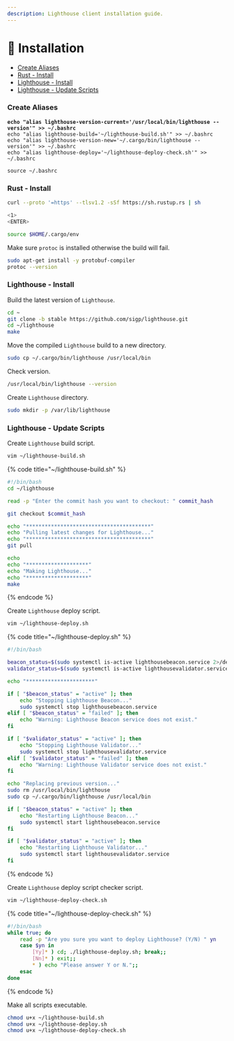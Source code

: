 ```yaml
---
description: Lighthouse client installation guide.
---
```


# 💾 Installation

* [Create Aliases](installation.md#create-aliases)
* [Rust - Install](installation.md#rust-install)
* [Lighthouse - Install](installation.md#lighthouse-install)
* [Lighthouse - Update Scripts](installation.md#lighthouse-update-scripts)

### Create Aliases

<pre class="language-bash"><code class="lang-bash"><strong>echo "alias lighthouse-version-current='/usr/local/bin/lighthouse --version'" >> ~/.bashrc
</strong>echo "alias lighthouse-build='~/lighthouse-build.sh'" >> ~/.bashrc
echo "alias lighthouse-version-new='~/.cargo/bin/lighthouse --version'" >> ~/.bashrc
echo "alias lighthouse-deploy='~/lighthouse-deploy-check.sh'" >> ~/.bashrc

source ~/.bashrc
</code></pre>

### Rust - Install

```bash
curl --proto '=https' --tlsv1.2 -sSf https://sh.rustup.rs | sh

<1>
<ENTER>

source $HOME/.cargo/env
```

Make sure `protoc` is installed otherwise the build will fail.

```bash
sudo apt-get install -y protobuf-compiler
protoc --version
```

### Lighthouse - Install

Build the latest version of `Lighthouse`.

```bash
cd ~
git clone -b stable https://github.com/sigp/lighthouse.git
cd ~/lighthouse
make
```

Move the compiled `Lighthouse` build to a new directory.

```bash
sudo cp ~/.cargo/bin/lighthouse /usr/local/bin
```

Check version.

```bash
/usr/local/bin/lighthouse --version
```

Create `Lighthouse` directory.

```bash
sudo mkdir -p /var/lib/lighthouse
```

### Lighthouse - Update Scripts

Create `Lighthouse` build script.

```bash
vim ~/lighthouse-build.sh
```

{% code title="~/lighthouse-build.sh" %}
```bash
#!/bin/bash
cd ~/lighthouse

read -p "Enter the commit hash you want to checkout: " commit_hash

git checkout $commit_hash

echo "****************************************"
echo "Pulling latest changes for Lighthouse..."
echo "****************************************"
git pull

echo
echo "********************"
echo "Making Lighthouse..."
echo "********************"
make
```
{% endcode %}

Create `Lighthouse` deploy script.

```bash
vim ~/lighthouse-deploy.sh
```

{% code title="~/lighthouse-deploy.sh" %}
```bash
#!/bin/bash

beacon_status=$(sudo systemctl is-active lighthousebeacon.service 2>/dev/null)
validator_status=$(sudo systemctl is-active lighthousevalidator.service 2>/dev/null)

echo "**********************"

if [ "$beacon_status" = "active" ]; then
    echo "Stopping Lighthouse Beacon..."
    sudo systemctl stop lighthousebeacon.service
elif [ "$beacon_status" = "failed" ]; then
    echo "Warning: Lighthouse Beacon service does not exist."
fi

if [ "$validator_status" = "active" ]; then
    echo "Stopping Lighthouse Validator..."
    sudo systemctl stop lighthousevalidator.service
elif [ "$validator_status" = "failed" ]; then
    echo "Warning: Lighthouse Validator service does not exist."
fi

echo "Replacing previous version..."
sudo rm /usr/local/bin/lighthouse
sudo cp ~/.cargo/bin/lighthouse /usr/local/bin

if [ "$beacon_status" = "active" ]; then
    echo "Restarting Lighthouse Beacon..."
    sudo systemctl start lighthousebeacon.service
fi

if [ "$validator_status" = "active" ]; then
    echo "Restarting Lighthouse Validator..."
    sudo systemctl start lighthousevalidator.service
fi

```
{% endcode %}

Create `Lighthouse` deploy script checker script.

```bash
vim ~/lighthouse-deploy-check.sh
```

{% code title="~/lighthouse-deploy-check.sh" %}
```bash
#!/bin/bash
while true; do
    read -p "Are you sure you want to deploy Lighthouse? (Y/N) " yn
    case $yn in
        [Yy]* ) cd; ./lighthouse-deploy.sh; break;;
        [Nn]* ) exit;;
        * ) echo "Please answer Y or N.";;
    esac
done
```
{% endcode %}

Make all scripts executable.

```bash
chmod u+x ~/lighthouse-build.sh
chmod u+x ~/lighthouse-deploy.sh
chmod u+x ~/lighthouse-deploy-check.sh
```
